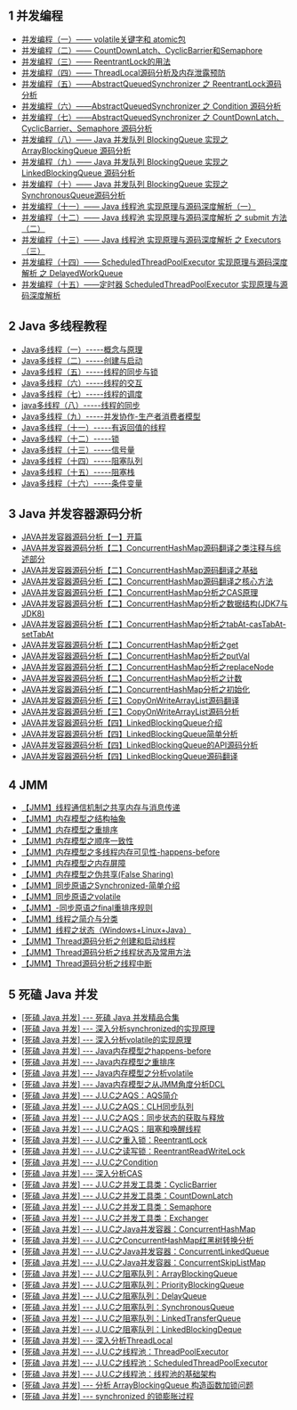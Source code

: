 

## 1 并发编程

- [并发编程（一）—— volatile关键字和 atomic包](https://www.cmsblogs.com/article/1476741879)
- [并发编程（二）—— CountDownLatch、CyclicBarrier和Semaphore](https://www.cmsblogs.com/article/1483205597)
- [并发编程（三）—— ReentrantLock的用法](https://www.cmsblogs.com/article/4585930249)
- [并发编程（四）—— ThreadLocal源码分析及内存泄露预防](https://www.cmsblogs.com/article/7356492745)
- [并发编程（五）——AbstractQueuedSynchronizer 之 ReentrantLock源码分析](https://www.cmsblogs.com/article/1280548668)
- [并发编程（六）——AbstractQueuedSynchronizer 之 Condition 源码分析](https://www.cmsblogs.com/article/1548369157)
- [并发编程（七）——AbstractQueuedSynchronizer 之 CountDownLatch、CyclicBarrier、Semaphore 源码分析](https://www.cmsblogs.com/article/1785897206)
- [并发编程（八）—— Java 并发队列 BlockingQueue 实现之 ArrayBlockingQueue 源码分析](https://www.cmsblogs.com/article/1790513888)
- [并发编程（九）—— Java 并发队列 BlockingQueue 实现之 LinkedBlockingQueue 源码分析](https://www.cmsblogs.com/article/1813606741)
- [并发编程（十）—— Java 并发队列 BlockingQueue 实现之 SynchronousQueue源码分析](https://www.cmsblogs.com/article/1817300891)
- [并发编程（十一）—— Java 线程池 实现原理与源码深度解析（一）](https://www.cmsblogs.com/article/1847776063)
- [并发编程（十二）—— Java 线程池 实现原理与源码深度解析 之 submit 方法 （二）](https://www.cmsblogs.com/article/7376286786)
- [并发编程（十三）—— Java 线程池 实现原理与源码深度解析 之 Executors（三）](https://www.cmsblogs.com/article/7090033732)
- [并发编程（十四）—— ScheduledThreadPoolExecutor 实现原理与源码深度解析 之 DelayedWorkQueue](https://www.cmsblogs.com/article/1764366442)
- [并发编程（十五）——定时器 ScheduledThreadPoolExecutor 实现原理与源码深度解析](https://www.cmsblogs.com/article/1675707710)

## 2 Java 多线程教程

- [Java多线程（一）-----概念与原理](https://www.cmsblogs.com/article/1416630079458512896)
- [Java多线程（二）-----创建与启动](https://www.cmsblogs.com/article/1416630083711537152)
- [Java多线程（五）-----线程的同步与锁](https://www.cmsblogs.com/article/1416630087960367104)
- [Java多线程（六）-----线程的交互](https://www.cmsblogs.com/article/1416630092200808448)
- [Java多线程（七）-----线程的调度](https://www.cmsblogs.com/article/1416630096441249792)
- [java多线程（八）-----线程的同步](https://www.cmsblogs.com/article/1416630104947298304)
- [Java多线程（九）-----并发协作-生产者消费者模型](https://www.cmsblogs.com/article/1416630109204516864)
- [Java多线程（十一）-----有返回值的线程](https://www.cmsblogs.com/article/1416630113453346816)
- [Java多线程（十二）-----锁](https://www.cmsblogs.com/article/1416630117735731200)
- [Java多线程（十三）-----信号量](https://www.cmsblogs.com/article/1416630121980366848)
- [Java多线程（十四）-----阻塞队列](https://www.cmsblogs.com/article/1416630126216613888)
- [Java多线程（十五）-----阻塞栈](https://www.cmsblogs.com/article/1416630130452860928)
- [Java多线程（十六）-----条件变量](https://www.cmsblogs.com/article/1416630134689107968)

## 3 Java 并发容器源码分析

- [JAVA并发容器源码分析【一】开篇](https://www.cmsblogs.com/article/1423822604099260416)
- [JAVA并发容器源码分析【二】ConcurrentHashMap源码翻译之类注释与综述部分](https://www.cmsblogs.com/article/1416630393964204032)
- [JAVA并发容器源码分析【二】ConcurrentHashMap源码翻译之基础](https://www.cmsblogs.com/article/1416630398213033984)
- [JAVA并发容器源码分析【二】ConcurrentHashMap源码翻译之核心方法](https://www.cmsblogs.com/article/1416630402474446848)
- [JAVA并发容器源码分析【二】ConcurrentHashMap分析之CAS原理](https://www.cmsblogs.com/article/1416630406727471104)
- [JAVA并发容器源码分析【二】ConcurrentHashMap分析之数据结构(JDK7与JDK8)](https://www.cmsblogs.com/article/1416630410959523840)
- [JAVA并发容器源码分析【二】ConcurrentHashMap分析之tabAt-casTabAt-setTabAt](https://www.cmsblogs.com/article/1416630415199965184)
- [JAVA并发容器源码分析【二】ConcurrentHashMap分析之get](https://www.cmsblogs.com/article/1416630419427823616)
- [JAVA并发容器源码分析【二】ConcurrentHashMap分析之putVal](https://www.cmsblogs.com/article/1416630423664070656)
- [JAVA并发容器源码分析【二】ConcurrentHashMap分析之replaceNode](https://www.cmsblogs.com/article/1416630427900317696)
- [JAVA并发容器源码分析【二】ConcurrentHashMap分析之计数](https://www.cmsblogs.com/article/1416630432119787520)
- [JAVA并发容器源码分析【二】ConcurrentHashMap分析之初始化](https://www.cmsblogs.com/article/1416630436347645952)
- [JAVA并发容器源码分析【三】CopyOnWriteArrayList源码翻译](https://www.cmsblogs.com/article/1416630440588087296)
- [JAVA并发容器源码分析【三】CopyOnWriteArrayList源码分析](https://www.cmsblogs.com/article/1416630444845305856)
- [JAVA并发容器源码分析【四】LinkedBlockingQueue介绍](https://www.cmsblogs.com/article/1416630449077358592)
- [JAVA并发容器源码分析【四】LinkedBlockingQueue简单分析](https://www.cmsblogs.com/article/1416630453309411328)
- [JAVA并发容器源码分析【四】LinkedBlockingQueue的API源码分析](https://www.cmsblogs.com/article/1416630457562435584)
- [JAVA并发容器源码分析【四】LinkedBlockingQueue源码翻译](https://www.cmsblogs.com/article/1416630461807071232)

## 4 JMM

- [【JMM】线程通信机制之共享内存与消息传递](https://www.cmsblogs.com/article/1416630215848890368)
- [【JMM】内存模型之结构抽象](https://www.cmsblogs.com/article/1416630220080943104)
- [【JMM】内存模型之重排序](https://www.cmsblogs.com/article/1416630224321384448)
- [【JMM】内存模型之顺序一致性](https://www.cmsblogs.com/article/1416630228566020096)
- [【JMM】内存模型之多线程内存可见性-happens-before](https://www.cmsblogs.com/article/1416630232798072832)
- [【JMM】内存模型之内存屏障](https://www.cmsblogs.com/article/1416630237030125568)
- [【JMM】内存模型之伪共享(False Sharing)](https://www.cmsblogs.com/article/1416630241266372608)
- [【JMM】同步原语之Synchronized-简单介绍](https://www.cmsblogs.com/article/1416630245511008256)
- [【JMM】同步原语之volatile](https://www.cmsblogs.com/article/1416630249747255296)
- [【JMM】-同步原语之final重排序规则](https://www.cmsblogs.com/article/1416630253975113728)
- [【JMM】线程之简介与分类](https://www.cmsblogs.com/article/1416630258194583552)
- [【JMM】线程之状态（Windows+Linux+Java）](https://www.cmsblogs.com/article/1416630262443413504)
- [【JMM】Thread源码分析之创建和启动线程](https://www.cmsblogs.com/article/1416630266671271936)
- [【JMM】Thread源码分析之线程状态及常用方法](https://www.cmsblogs.com/article/1416630270911713280)
- [【JMM】Thread源码分析之线程中断](https://www.cmsblogs.com/article/1416630275147960320)

## 5 死磕 Java 并发

- [[死磕 Java 并发\] --- 死磕 Java 并发精品合集](https://www.cmsblogs.com/article/1391311158086078464)
- [[死磕 Java 并发\] --- 深入分析synchronized的实现原理](https://www.cmsblogs.com/article/1391297775492272128)
- [[死磕 Java 并发\] --- 深入分析volatile的实现原理](https://www.cmsblogs.com/article/1391297782668726272)
- [[死磕 Java 并发\] --- Java内存模型之happens-before](https://www.cmsblogs.com/article/1391297788905656320)
- [[死磕 Java 并发\] --- Java内存模型之重排序](https://www.cmsblogs.com/article/1391297793221595136)
- [[死磕 Java 并发\] --- Java内存模型之分析volatile](https://www.cmsblogs.com/article/1391297804252614656)
- [[死磕 Java 并发\] --- Java内存模型之从JMM角度分析DCL](https://www.cmsblogs.com/article/1391297811278073856)
- [[死磕 Java 并发\] --- J.U.C之AQS：AQS简介](https://www.cmsblogs.com/article/1391297814356692992)
- [[死磕 Java 并发\] --- J.U.C之AQS：CLH同步队列](https://www.cmsblogs.com/article/1391297829913366528)
- [[死磕 Java 并发\] --- J.U.C之AQS：同步状态的获取与释放](https://www.cmsblogs.com/article/1391297837127569408)
- [[死磕 Java 并发\] --- J.U.C之AQS：阻塞和唤醒线程](https://www.cmsblogs.com/article/1391297842710188032)
- [[死磕 Java 并发\] --- J.U.C之重入锁：ReentrantLock](https://www.cmsblogs.com/article/1391297847235842048)
- [[死磕 Java 并发\] --- J.U.C之读写锁：ReentrantReadWriteLock](https://www.cmsblogs.com/article/1391297853107867648)
- [[死磕 Java 并发\] --- J.U.C之Condition](https://www.cmsblogs.com/article/1391297860124938240)
- [[死磕 Java 并发\] --- 深入分析CAS](https://www.cmsblogs.com/article/1391297866286370816)
- [[死磕 Java 并发\] --- J.U.C之并发工具类：CyclicBarrier](https://www.cmsblogs.com/article/1391297871143374848)
- [[死磕 Java 并发\] --- J.U.C之并发工具类：CountDownLatch](https://www.cmsblogs.com/article/1391297877455802368)
- [[死磕 Java 并发\] --- J.U.C之并发工具类：Semaphore](https://www.cmsblogs.com/article/1391297883185221632)
- [[死磕 Java 并发\] --- J.U.C之并发工具类：Exchanger](https://www.cmsblogs.com/article/1391297888105140224)
- [[死磕 Java 并发\] --- J.U.C之Java并发容器：ConcurrentHashMap](https://www.cmsblogs.com/article/1391297896166592512)
- [[死磕 Java 并发\] --- J.U.C之ConcurrentHashMap红黑树转换分析](https://www.cmsblogs.com/article/1391297924817883136)
- [[死磕 Java 并发\] --- J.U.C之Java并发容器：ConcurrentLinkedQueue](https://www.cmsblogs.com/article/1391297934980681728)
- [[死磕 Java 并发\] --- J.U.C之Java并发容器：ConcurrentSkipListMap](https://www.cmsblogs.com/article/1391297944325591040)
- [[死磕 Java 并发\] --- J.U.C之阻塞队列：ArrayBlockingQueue](https://www.cmsblogs.com/article/1391297947458736128)
- [[死磕 Java 并发\] --- J.U.C之阻塞队列：PriorityBlockingQueue](https://www.cmsblogs.com/article/1391297961245413376)
- [[死磕 Java 并发\] --- J.U.C之阻塞队列：DelayQueue](https://www.cmsblogs.com/article/1391297966760923136)
- [[死磕 Java 并发\] --- J.U.C之阻塞队列：SynchronousQueue](https://www.cmsblogs.com/article/1391297982602809344)
- [[死磕 Java 并发\] --- J.U.C之阻塞队列：LinkedTransferQueue](https://www.cmsblogs.com/article/1391297987782774784)
- [[死磕 Java 并发\] --- J.U.C之阻塞队列：LinkedBlockingDeque](https://www.cmsblogs.com/article/1391297993491222528)
- [[死磕 Java 并发\] --- 深入分析ThreadLocal](https://www.cmsblogs.com/article/1391298010536873984)
- [[死磕 Java 并发\] --- J.U.C之线程池：ThreadPoolExecutor](https://www.cmsblogs.com/article/1391298033492299776)
- [[死磕 Java 并发\] --- J.U.C之线程池：ScheduledThreadPoolExecutor](https://www.cmsblogs.com/article/1391298038772928512)
- [[死磕 Java 并发\] --- J.U.C之线程池：线程池的基础架构](https://www.cmsblogs.com/article/1391310668996677632)
- [[死磕 Java 并发\] --- 分析 ArrayBlockingQueue 构造函数加锁问题](https://www.cmsblogs.com/article/1391310947527823360)
- [[死磕 Java 并发\] --- synchronized 的锁膨胀过程](https://www.cmsblogs.com/article/1391311068231503872)